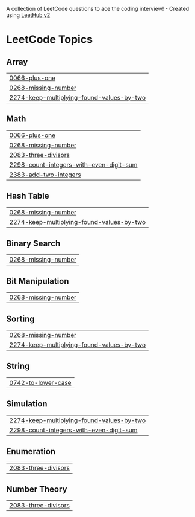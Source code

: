 A collection of LeetCode questions to ace the coding interview! - Created using [LeetHub v2](https://github.com/arunbhardwaj/LeetHub-2.0)
<!---LeetCode Topics Start-->
# LeetCode Topics
## Array
|  |
| ------- |
| [0066-plus-one](https://github.com/muhammedfarseent/Leetcode/tree/master/0066-plus-one) |
| [0268-missing-number](https://github.com/muhammedfarseent/Leetcode/tree/master/0268-missing-number) |
| [2274-keep-multiplying-found-values-by-two](https://github.com/muhammedfarseent/Leetcode/tree/master/2274-keep-multiplying-found-values-by-two) |
## Math
|  |
| ------- |
| [0066-plus-one](https://github.com/muhammedfarseent/Leetcode/tree/master/0066-plus-one) |
| [0268-missing-number](https://github.com/muhammedfarseent/Leetcode/tree/master/0268-missing-number) |
| [2083-three-divisors](https://github.com/muhammedfarseent/Leetcode/tree/master/2083-three-divisors) |
| [2298-count-integers-with-even-digit-sum](https://github.com/muhammedfarseent/Leetcode/tree/master/2298-count-integers-with-even-digit-sum) |
| [2383-add-two-integers](https://github.com/muhammedfarseent/Leetcode/tree/master/2383-add-two-integers) |
## Hash Table
|  |
| ------- |
| [0268-missing-number](https://github.com/muhammedfarseent/Leetcode/tree/master/0268-missing-number) |
| [2274-keep-multiplying-found-values-by-two](https://github.com/muhammedfarseent/Leetcode/tree/master/2274-keep-multiplying-found-values-by-two) |
## Binary Search
|  |
| ------- |
| [0268-missing-number](https://github.com/muhammedfarseent/Leetcode/tree/master/0268-missing-number) |
## Bit Manipulation
|  |
| ------- |
| [0268-missing-number](https://github.com/muhammedfarseent/Leetcode/tree/master/0268-missing-number) |
## Sorting
|  |
| ------- |
| [0268-missing-number](https://github.com/muhammedfarseent/Leetcode/tree/master/0268-missing-number) |
| [2274-keep-multiplying-found-values-by-two](https://github.com/muhammedfarseent/Leetcode/tree/master/2274-keep-multiplying-found-values-by-two) |
## String
|  |
| ------- |
| [0742-to-lower-case](https://github.com/muhammedfarseent/Leetcode/tree/master/0742-to-lower-case) |
## Simulation
|  |
| ------- |
| [2274-keep-multiplying-found-values-by-two](https://github.com/muhammedfarseent/Leetcode/tree/master/2274-keep-multiplying-found-values-by-two) |
| [2298-count-integers-with-even-digit-sum](https://github.com/muhammedfarseent/Leetcode/tree/master/2298-count-integers-with-even-digit-sum) |
## Enumeration
|  |
| ------- |
| [2083-three-divisors](https://github.com/muhammedfarseent/Leetcode/tree/master/2083-three-divisors) |
## Number Theory
|  |
| ------- |
| [2083-three-divisors](https://github.com/muhammedfarseent/Leetcode/tree/master/2083-three-divisors) |
<!---LeetCode Topics End-->